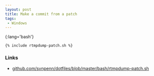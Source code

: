 ```yaml
---
layout: post
title: Make a commit from a patch
tags:
 - Windows
---
```


{:lang='bash'}
~~~
{% include rtmpdump-patch.sh %}
~~~

### Links
* [github.com/svnpenn/dotfiles/blob/master/bash/rtmpdump-patch.sh][g]

[g]:http://github.com/svnpenn/dotfiles/blob/master/bin/rtmpdump-patch.sh
